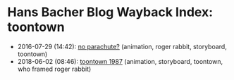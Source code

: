 # Hans Bacher Blog Wayback Index: toontown

* 2016-07-29 (14:42): [no parachute?](https://web.archive.org/web/https://one1more2time3.wordpress.com/2016/07/29/no-parachute/) (animation, roger rabbit, storyboard, toontown)
* 2018-06-02 (08:46): [toontown 1987](https://web.archive.org/web/https://one1more2time3.wordpress.com/2018/06/02/toontown-1987/) (animation, storyboard, toontown, who framed roger rabbit)